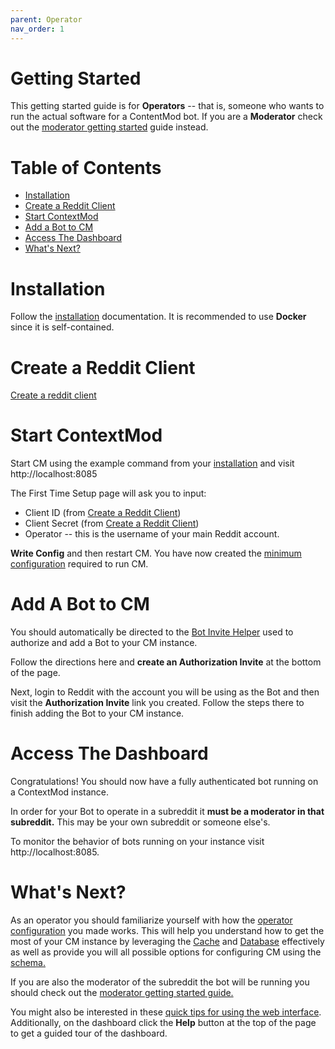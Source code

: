 ```yaml
---
parent: Operator
nav_order: 1
---
```


# Getting Started

This getting started guide is for **Operators** -- that is, someone who wants to run the actual software for a ContentMod bot. If you are a **Moderator** check out the [moderator getting started](/docs/moderators/gettingStarted.md) guide instead.

# Table of Contents

* [Installation](#installation)
* [Create a Reddit Client](#create-a-reddit-client)
* [Start ContextMod](#start-contextmod)
* [Add a Bot to CM](#add-a-bot-to-cm)
* [Access The Dashboard](#access-the-dashboard)
* [What's Next?](#whats-next)

# Installation

Follow the [installation](/docs/operator/installation.md) documentation. It is recommended to use **Docker** since it is self-contained.

# Create a Reddit Client

[Create a reddit client](/docs/operator/README.md#provisioning-a-reddit-client)

# Start ContextMod 

Start CM using the example command from your [installation](#installation) and visit http://localhost:8085

The First Time Setup page will ask you to input:

* Client ID (from [Create a Reddit Client](#create-a-reddit-client))
* Client Secret (from [Create a Reddit Client](#create-a-reddit-client))
* Operator -- this is the username of your main Reddit account.

**Write Config** and then restart CM. You have now created the [minimum configuration](/docs/operator/configuration.md#minimum-configuration) required to run CM.

# Add A Bot to CM

You should automatically be directed to the [Bot Invite Helper](/docs/operator/addingBot.md#cm-oauth-helper-recommended) used to authorize and add a Bot to your CM instance.

Follow the directions here and **create an Authorization Invite** at the bottom of the page. 

Next, login to Reddit with the account you will be using as the Bot and then visit the **Authorization Invite** link you created. Follow the steps there to finish adding the Bot to your CM instance.

# Access The Dashboard

Congratulations! You should now have a fully authenticated bot running on a ContextMod instance.

In order for your Bot to operate in a subreddit it **must be a moderator in that subreddit.** This may be your own subreddit or someone else's.

To monitor the behavior of bots running on your instance visit http://localhost:8085.

# What's Next?

As an operator you should familiarize yourself with how the [operator configuration](/docs/operator/configuration.md) you made works. This will help you understand how to get the most of your CM instance by leveraging the [Cache](/docs/oeprator/caching.md) and [Database](/docs/operator/database.md) effectively as well as provide you will all possible options for configuring CM using the [schema.](https://json-schema.app/view/%23?url=https%3A%2F%2Fraw.githubusercontent.com%2FFoxxMD%2Fcontext-mod%2Fmaster%2Fsrc%2FSchema%2FOperatorConfig.json)

If you are also the moderator of the subreddit the bot will be running you should check out the [moderator getting started guide.](/docs/moderators/gettingStarted.md#setup-wiki-page)

You might also be interested in these [quick tips for using the web interface](/docs/webInterface.md). Additionally, on the dashboard click the **Help** button at the top of the page to get a guided tour of the dashboard.
